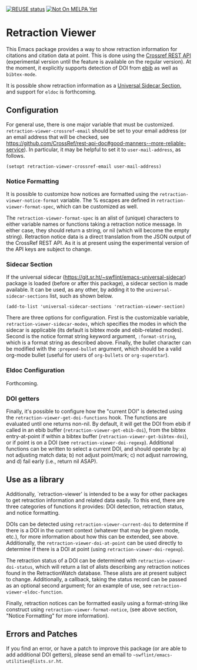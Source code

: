 [![REUSE status](https://api.reuse.software/badge/git.sr.ht/~swflint/retraction-viewer)](https://api.reuse.software/info/git.sr.ht/~swflint/retraction-viewer)
[![Not On MELPA Yet](https://melpa.org/packages/retraction-viewer-badge.svg)](https://melpa.org/#/retraction-viewer)

# Retraction Viewer

This Emacs package provides a way to show retraction information for citations and citation data at point.
This is done using the [Crossref REST API](https://www.crossref.org/documentation/retrieve-metadata/rest-api/) (experimental version until the feature is available on the regular version).
At the moment, it explicitly supports detection of DOI from [ebib](http://joostkremers.github.io/ebib/) as well as `bibtex-mode`.

It is possible show retraction information as a [Universal Sidecar Section](https://git.sr.ht/~swflint/emacs-universal-sidecar), and support for `eldoc` is forthcoming.

## Configuration

For general use, there is one major variable that must be customized.
`retraction-viewer-crossref-email` should be set to your email address (or an email address that will be checked, see https://github.com/CrossRef/rest-api-doc#good-manners--more-reliable-service).
In particular, it may be helpful to set it to `user-mail-address`, as follows.

```elisp
(setopt retraction-viewer-crossref-email user-mail-address)
```

### Notice Formatting

It is possible to customize how notices are formatted using the `retraction-viewer-notice-format` variable.
The % escapes are defined in `retraction-viewer-format-spec`, which can be customized as well.

The `retraction-viewer-format-spec` is an alist of (unique) characters to either variable names or functions taking a retraction notice message.
In either case, they should return a string, or nil (which will become the empty string).
Retraction notice data is a direct translation from the JSON output of the CrossRef REST API.
As it is at present using the experimental version of the API keys are subject to change.

### Sidecar Section

If the universal sidecar (https://git.sr.ht/~swflint/emacs-universal-sidecar) package is loaded (before or after this package), a sidecar section is made available.
It can be used, as any other, by adding it to the `universal-sidecar-sections` list, such as shown below.

```elisp
(add-to-list 'universal-sidecar-sections 'retraction-viewer-section)
```

There are three options for configuration.
First is the customizable variable, `retraction-viewer-sidecar-modes`, which specifies the modes in which the sidecar is applicable (its default is bibtex mode and ebib-related modes).
Second is the notice format string keyword argument, `:format-string`, which is a format string as described above.
Finally, the bullet character can be modified with the `:prepend-bullet` argument, which should be a valid org-mode bullet (useful for users of `org-bullets` or `org-superstar`).

### Eldoc Configuration

Forthcoming.

### DOI getters

Finally, it's possible to configure how the "current DOI" is detected using the `retraction-viewer-get-doi-functions` hook. The functions are evaluated until one returns non-nil.
By default, it will get the DOI from ebib if called in an ebib buffer (`retraction-viewer-get-ebib-doi`), from the bibtex entry-at-point if within a bibtex buffer (`retraction-viewer-get-bibtex-doi`), or if point is on a DOI (see `retraction-viewer-doi-regexp`).
Additional functions can be written to select a current DOI, and should operate by: a) not adjusting match data; b) not adjust point/mark; c) not adjust narrowing, and d) fail early (i.e., return nil ASAP).

## Use as a library

Additionally, `retraction-viewer' is intended to be a way for other packages to get retraction information and related data easily.
To this end, there are three categories of functions it provides: DOI detection, retraction status, and notice formatting.

DOIs can be detected using `retraction-viewer-current-doi` to determine if there is a DOI in the current context (whatever that may be given mode, etc.), for more information about how this can be extended, see above.
Additionally, the `retraction-viewer-doi-at-point` can be used directly to determine if there is a DOI at point (using `retraction-viewer-doi-regexp`).

The retraction status of a DOI can be determined with `retraction-viewer-doi-status`, which will return a list of alists describing any retraction notices found in the RetractionWatch database.
These alists are at present subject to change.
Additionally, a callback, taking the status record can be passed as an optional second argument; for an example of use, see `retraction-viewer-eldoc-function`.

Finally, retraction notices can be formatted easily using a format-string like construct using `retraction-viewer-format-notice`, (see above section, "Notice Formatting" for more information).

## Errors and Patches

If you find an error, or have a patch to improve this package (or are able to add additional DOI getters), please send an email to `~swflint/emacs-utilities@lists.sr.ht`.
